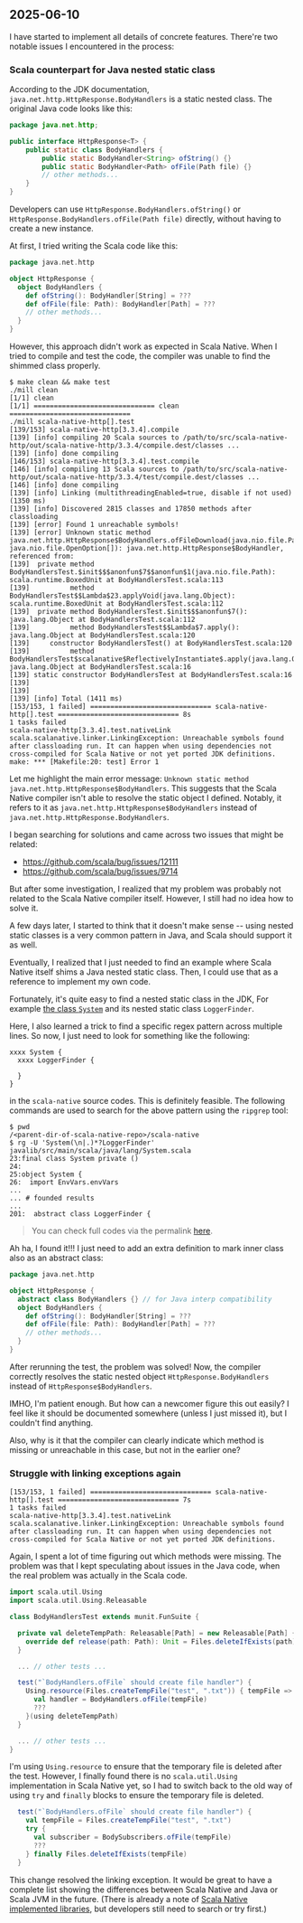 ## 2025-06-10

I have started to implement all details of concrete features. There're two notable issues I encountered in the process:

### Scala counterpart for Java nested static class

According to the JDK documentation, `java.net.http.HttpResponse.BodyHandlers` is a static nested class. The original Java code looks like this:

```java
package java.net.http;

public interface HttpResponse<T> {
    public static class BodyHandlers {
        public static BodyHandler<String> ofString() {}
        public static BodyHandler<Path> ofFile(Path file) {}
        // other methods...
    }
}
```

Developers can use `HttpResponse.BodyHandlers.ofString()` or `HttpResponse.BodyHandlers.ofFile(Path file)` directly, without having to create a new instance.

At first, I tried writing the Scala code like this:

```scala
package java.net.http

object HttpResponse {
  object BodyHandlers {
    def ofString(): BodyHandler[String] = ???
    def ofFile(file: Path): BodyHandler[Path] = ???
    // other methods...
  }
}
```

However, this approach didn't work as expected in Scala Native. When I tried to compile and test the code, the compiler was unable to find the shimmed class properly.

```console
$ make clean && make test
./mill clean
[1/1] clean
[1/1] ============================== clean ==============================
./mill scala-native-http[].test
[139/153] scala-native-http[3.3.4].compile
[139] [info] compiling 20 Scala sources to /path/to/src/scala-native-http/out/scala-native-http/3.3.4/compile.dest/classes ...
[139] [info] done compiling
[146/153] scala-native-http[3.3.4].test.compile
[146] [info] compiling 13 Scala sources to /path/to/src/scala-native-http/out/scala-native-http/3.3.4/test/compile.dest/classes ...
[146] [info] done compiling
[139] [info] Linking (multithreadingEnabled=true, disable if not used) (1350 ms)
[139] [info] Discovered 2815 classes and 17850 methods after classloading
[139] [error] Found 1 unreachable symbols!
[139] [error] Unknown static method java.net.http.HttpResponse$BodyHandlers.ofFileDownload(java.nio.file.Path, java.nio.file.OpenOption[]): java.net.http.HttpResponse$BodyHandler, referenced from:
[139]  private method BodyHandlersTest.$init$$$anonfun$7$$anonfun$1(java.nio.file.Path): scala.runtime.BoxedUnit at BodyHandlersTest.scala:113
[139]          method BodyHandlersTest$$Lambda$23.applyVoid(java.lang.Object): scala.runtime.BoxedUnit at BodyHandlersTest.scala:112
[139]  private method BodyHandlersTest.$init$$$anonfun$7(): java.lang.Object at BodyHandlersTest.scala:112
[139]          method BodyHandlersTest$$Lambda$7.apply(): java.lang.Object at BodyHandlersTest.scala:120
[139]     constructor BodyHandlersTest() at BodyHandlersTest.scala:120
[139]          method BodyHandlersTest$scalanative$ReflectivelyInstantiate$.apply(java.lang.Object): java.lang.Object at BodyHandlersTest.scala:16
[139] static constructor BodyHandlersTest at BodyHandlersTest.scala:16
[139]
[139]
[139] [info] Total (1411 ms)
[153/153, 1 failed] ============================== scala-native-http[].test ============================== 8s
1 tasks failed
scala-native-http[3.3.4].test.nativeLink scala.scalanative.linker.LinkingException: Unreachable symbols found after classloading run. It can happen when using dependencies not cross-compiled for Scala Native or not yet ported JDK definitions.
make: *** [Makefile:20: test] Error 1
```

Let me highlight the main error message: `Unknown static method java.net.http.HttpResponse$BodyHandlers`. This suggests that the Scala Native compiler isn't able to resolve the static object I defined. Notably, it refers to it as `java.net.http.HttpResponse$BodyHandlers` instead of `java.net.http.HttpResponse.BodyHandlers`.

I began searching for solutions and came across two issues that might be related:

- https://github.com/scala/bug/issues/12111
- https://github.com/scala/bug/issues/9714

But after some investigation, I realized that my problem was probably not related to the Scala Native compiler itself. However, I still had no idea how to solve it.

A few days later, I started to think that it doesn't make sense -- using nested static classes is a very common pattern in Java, and Scala should support it as well.

Eventually, I realized that I just needed to find an example where Scala Native itself shims a Java nested static class. Then, I could use that as a reference to implement my own code.

Fortunately, it's quite easy to find a nested static class in the JDK, For example [the class `System`](https://docs.oracle.com/en/java/javase/21/docs/api/java.base/java/lang/System.html) and its nested static class `LoggerFinder`.

Here, I also learned a trick to find a specific regex pattern across multiple lines. So now, I just need to look for something like the following:

```
xxxx System {
  xxxx LoggerFinder {

  }
}
```

in the `scala-native` source codes. This is definitely feasible. The following commands are used to search for the above pattern using the `ripgrep` tool:

```console
$ pwd
/<parent-dir-of-scala-native-repo>/scala-native
$ rg -U 'System(\n|.)*?LoggerFinder'
javalib/src/main/scala/java/lang/System.scala
23:final class System private ()
24:
25:object System {
26:  import EnvVars.envVars
...
... # founded results
...
201:  abstract class LoggerFinder {
```

> You can check full codes via the permalink [here](https://github.com/scala-native/scala-native/blob/bbbc1005d934ec71626f75c6d32e0ee5d9e966b7/javalib/src/main/scala/java/lang/System.scala#L201-L273).

Ah ha, I found it!!! I just need to add an extra definition to mark inner class also as an abstract class:

```scala
package java.net.http

object HttpResponse {
  abstract class BodyHandlers {} // for Java interp compatibility
  object BodyHandlers {
    def ofString(): BodyHandler[String] = ???
    def ofFile(file: Path): BodyHandler[Path] = ???
    // other methods...
  }
}
```

After rerunning the test, the problem was solved! Now, the compiler correctly resolves the static nested object `HttpResponse.BodyHandlers` instead of `HttpResponse$BodyHandlers`.

IMHO, I'm patient enough. But how can a newcomer figure this out easily? I feel like it should be documented somewhere (unless I just missed it), but I couldn't find anything.

Also, why is it that the compiler can clearly indicate which method is missing or unreachable in this case, but not in the earlier one?

### Struggle with linking exceptions again

```
[153/153, 1 failed] ============================== scala-native-http[].test ============================== 7s
1 tasks failed
scala-native-http[3.3.4].test.nativeLink scala.scalanative.linker.LinkingException: Unreachable symbols found after classloading run. It can happen when using dependencies not cross-compiled for Scala Native or not yet ported JDK definitions.
```

Again, I spent a lot of time figuring out which methods were missing. The problem was that I kept speculating about issues in the Java code, when the real problem was actually in the Scala code.

```scala
import scala.util.Using
import scala.util.Using.Releasable

class BodyHandlersTest extends munit.FunSuite {

  private val deleteTempPath: Releasable[Path] = new Releasable[Path] {
    override def release(path: Path): Unit = Files.deleteIfExists(path)
  }

  ... // other tests ...

  test("`BodyHandlers.ofFile` should create file handler") {
    Using.resource(Files.createTempFile("test", ".txt")) { tempFile =>
      val handler = BodyHandlers.ofFile(tempFile)
      ???
    }(using deleteTempPath)
  }

  ... // other tests ...
}
```

I'm using `Using.resource` to ensure that the temporary file is deleted after the test. However, I finally found there is no `scala.util.Using` implementation in Scala Native yet, so I had to switch back to the old way of using `try` and `finally` blocks to ensure the temporary file is deleted.

```scala
  test("`BodyHandlers.ofFile` should create file handler") {
    val tempFile = Files.createTempFile("test", ".txt")
    try {
      val subscriber = BodySubscribers.ofFile(tempFile)
      ???
    } finally Files.deleteIfExists(tempFile)
  }
```

This change resolved the linking exception. It would be great to have a complete list showing the differences between Scala Native and Java or Scala JVM in the future. (There is already a note of [Scala Native implemented libraries](https://scala-native.org/en/stable/lib/index.html), but developers still need to search or try first.)
